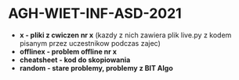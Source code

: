 # AGH-WIET-INF-ASD-2021
* **x - pliki z cwiczen nr x** (kazdy z nich zawiera plik live.py z kodem pisanym przez uczestnikow podczas zajec)
* **offlinex - problem offline nr x**
* **cheatsheet - kod do skopiowania**
* **random - stare problemy, problemy z BIT Algo**
